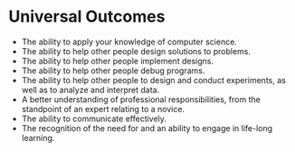 # Universal Outcomes

- The ability to apply your knowledge of computer science.
- The ability to help other people design solutions to problems.
- The ability to help other people implement designs.
- The ability to help other people debug programs.
- The ability to help other people to design and conduct experiments, as well as to analyze and interpret data.
- A better understanding of professional responsibilities, from the standpoint of an expert relating to a novice.
- The ability to communicate effectively.
- The recognition of the need for and an ability to engage in life-long learning.
